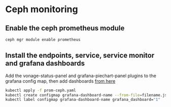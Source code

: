 # Ceph monitoring

## Enable the ceph prometheus module

```bash
ceph mgr module enable prometheus
```

## Install the endpoints, service, service monitor and grafana dashboards

Add the vonage-status-panel and grafana-piechart-panel plugins to the grafana config map, then add dashboards [from here](https://github.com/ceph/ceph/tree/main/monitoring/ceph-mixin/dashboards_out)

```bash
kubectl apply -f prom-ceph.yaml
kubectl create configmap grafana-dashboard-name --from-file=filename.json
kubectl label configmap grafana-dashboard-name grafana_dashboard="1"
```
